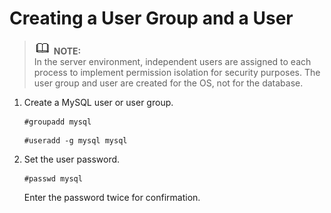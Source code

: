 # Creating a User Group and a User<a name="EN-US_TOPIC_0230704895"></a>

>![](public_sys-resources/icon-note.gif) **NOTE:**   
>In the server environment, independent users are assigned to each process to implement permission isolation for security purposes. The user group and user are created for the OS, not for the database.  

1.  Create a MySQL user or user group.

    ```
    #groupadd mysql
    ```

    ```
    #useradd -g mysql mysql
    ```

2.  Set the user password.

    ```
    #passwd mysql
    ```

    Enter the password twice for confirmation.


